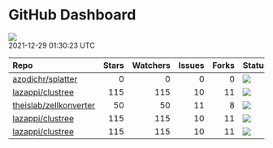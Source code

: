 GitHub Dashboard
================

![](https://github.com/lazappi/gh-dashboard/workflows/Render%20Status/badge.svg)  
2021-12-29 01:30:23 UTC

| Repo                                                                | Stars | Watchers | Issues | Forks | Status                                                                                                                                                   | Commit                                                                                                                                                             |
| :------------------------------------------------------------------ | ----: | -------: | -----: | ----: | :------------------------------------------------------------------------------------------------------------------------------------------------------- | :----------------------------------------------------------------------------------------------------------------------------------------------------------------- |
| [azodichr/splatter](https://github.com/azodichr/splatter)           |     0 |        0 |      0 |     0 | [![](https://github.com/Oshlack/splatter/workflows/R-CMD-check-bioc/badge.svg)](https://github.com/Oshlack/splatter/actions/runs/1600735537)             | <a href="https://github.com/azodichr/splatter/commit/1246a9b4f08ae4a8e1eaf773e1dd3fddd614762b" title="Added citation and link to vignette for splatPop">1246a9</a> |
| [lazappi/clustree](https://github.com/lazappi/clustree)             |   115 |      115 |     10 |    11 | [![](https://github.com/lazappi/clustree/workflows/R-CMD-check/badge.svg)](https://github.com/lazappi/clustree/actions/runs/1443262853)                  | <a href="https://github.com/lazappi/clustree/commit/58cabf6044bf77096f15d6ce5d25156681f4bcfd" title="Merge branch 'master' into develop">58cabf</a>                |
| [theislab/zellkonverter](https://github.com/theislab/zellkonverter) |    50 |       50 |     11 |     8 | [![](https://github.com/theislab/zellkonverter/workflows/R-CMD-check-bioc/badge.svg)](https://github.com/theislab/zellkonverter/actions/runs/1411918542) | <a href="https://github.com/theislab/zellkonverter/commit/40e85a1b61f19ed56590d5c6487e21d653e609d9" title="Bioconductor 3.15 devel">40e85a</a>                     |
| [lazappi/clustree](https://github.com/lazappi/clustree)             |   115 |      115 |     10 |    11 | [![](https://github.com/lazappi/clustree/workflows/pkgdown/badge.svg)](https://github.com/lazappi/clustree/actions/runs/1443262851)                      | <a href="https://github.com/lazappi/clustree/commit/58cabf6044bf77096f15d6ce5d25156681f4bcfd" title="Merge branch 'master' into develop">58cabf</a>                |
| [lazappi/clustree](https://github.com/lazappi/clustree)             |   115 |      115 |     10 |    11 | [![](https://github.com/lazappi/clustree/workflows/test-coverage/badge.svg)](https://github.com/lazappi/clustree/actions/runs/1443262845)                | <a href="https://github.com/lazappi/clustree/commit/58cabf6044bf77096f15d6ce5d25156681f4bcfd" title="Merge branch 'master' into develop">58cabf</a>                |
